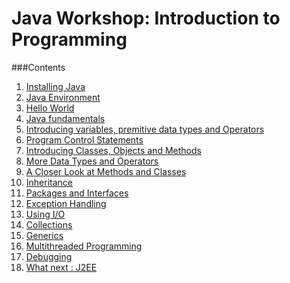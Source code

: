# Java Workshop: Introduction to Programming

###Contents
1. [Installing Java]()
2. [Java Environment]()
3. [Hello World]()
4. [Java fundamentals]()
5. [Introducing variables, premitive data types and Operators]()
6. [Program Control Statements]()
7. [Introducing Classes, Objects and Methods]()
8. [More Data Types and Operators]()
9. [A Closer Look at Methods and Classes]()
10. [Inheritance]()
11. [Packages and Interfaces]()
12. [Exception Handling]()
13. [Using I/O]()
14. [Collections]()
15. [Generics]()
16. [Multithreaded Programming]()
17. [Debugging]()
18. [What next : J2EE]()
